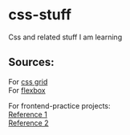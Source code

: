 # css-stuff
 Css and related stuff I am learning

## Sources:
 For [css grid](https://cssgrid.io/) <br>
 For [flexbox](https://flexbox.io/)  <br>

For frontend-practice projects: <br>
 [Reference 1](https://www.frontendpractice.com/projects) <br>
 [Reference 2](https://www.frontendpractice.com/projects) <br>
